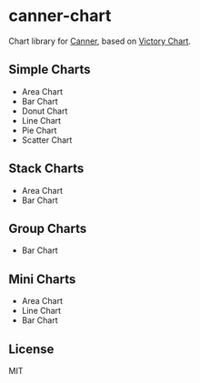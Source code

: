 # canner-chart

Chart library for [Canner](https://github.com/Canner/canner), based on [Victory Chart](https://formidable.com/open-source/victory).

## Simple Charts

- Area Chart
- Bar Chart
- Donut Chart
- Line Chart
- Pie Chart
- Scatter Chart

## Stack Charts

- Area Chart
- Bar Chart

## Group Charts

- Bar Chart

## Mini Charts

- Area Chart
- Line Chart
- Bar Chart


## License

MIT